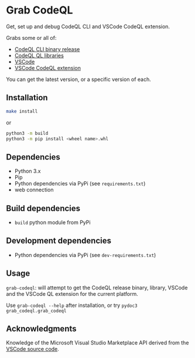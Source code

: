 # Grab CodeQL

Get, set up and debug CodeQL CLI and VSCode CodeQL extension.

Grabs some or all of:

* [CodeQL CLI binary release](https://github.com/github/codeql-cli-binaries)
* [CodeQL QL libraries](https://github.com/github/codeql)
* [VSCode](https://code.visualstudio.com/)
* [VSCode CodeQL extension](https://marketplace.visualstudio.com/items?itemName=GitHub.vscode-codeql)

You can get the latest version, or a specific version of each.

## Installation

``` bash
make install
```

or

``` bash
python3 -m build
python3 -m pip install <wheel name>.whl
```

## Dependencies

* Python 3.x
* Pip
* Python dependencies via PyPi (see `requirements.txt`)
* web connection

## Build dependencies

* `build` python module from PyPi

## Development dependencies

* Python dependencies via PyPi (see `dev-requirements.txt`)

## Usage

`grab-codeql`: will attempt to get the CodeQL release binary, library, VSCode and the VSCode QL extension for the current platform.

Use `grab-codeql --help` after installation, or try `pydoc3 grab_codeql.grab_codeql`

## Acknowledgments

Knowledge of the Microsoft Visual Studio Marketplace API derived from the [VSCode source code](https://github.com/microsoft/vscode/blob/main/src/vs/platform/extensionManagement/common/extensionGalleryService.ts).
